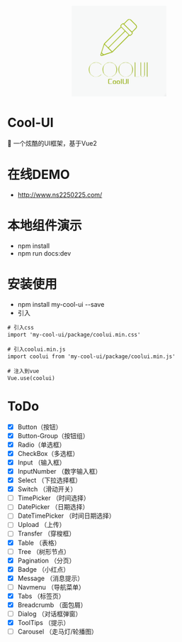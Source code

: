 <div align=center><a href="https://github.com/ns2250225/cool-ui" target="blank"><img src="https://github.com/ns2250225/cool-ui/blob/master/docs/.vuepress/public/logo.png?raw=true"/></a></div> 

# Cool-UI
🎨  一个炫酷的UI框架，基于Vue2

# 在线DEMO
- http://www.ns2250225.com/

# 本地组件演示
- npm install
- npm run docs:dev

# 安装使用
- npm install my-cool-ui --save
- 引入
```
# 引入css
import 'my-cool-ui/package/coolui.min.css'  

# 引入coolui.min.js
import coolui from 'my-cool-ui/package/coolui.min.js'  

# 注入到vue
Vue.use(coolui)
```

# ToDo
- [x] Button（按钮）
- [x] Button-Group（按钮组）
- [x] Radio（单选框）
- [x] CheckBox（多选框）
- [x] Input （输入框）
- [x] InputNumber （数字输入框）
- [x] Select （下拉选择框）
- [x] Switch （滑动开关）
- [ ] TimePicker （时间选择）
- [ ] DatePicker  （日期选择）
- [ ] DateTimePicker （时间日期选择）
- [ ] Upload （上传）
- [ ] Transfer （穿梭框）
- [x] Table （表格）
- [ ] Tree （树形节点）
- [x] Pagination （分页）
- [x] Badge （小红点）
- [x] Message （消息提示）
- [ ] Navmenu  （导航菜单）
- [x] Tabs  （标签页）
- [x] Breadcrumb （面包屑）
- [ ] Dialog （对话框弹窗）
- [x] ToolTips （提示）
- [ ] Carousel  （走马灯/轮播图）
